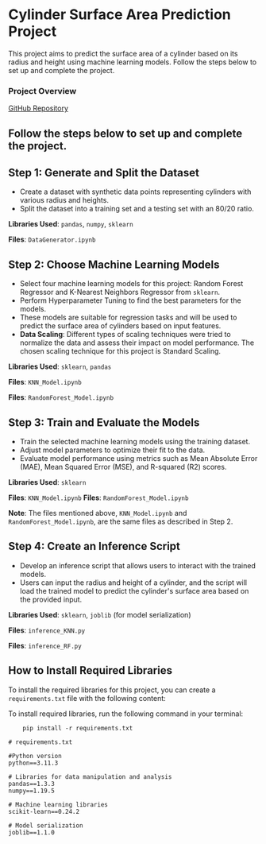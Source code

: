 # Cylinder Surface Area Prediction Project

This project aims to predict the surface area of a cylinder based on its radius and height using machine learning models. Follow the steps below to set up and complete the project.

### Project Overview
[GitHub Repository](https://github.com/Haseeb1919/area-of-cylinder)


## **Follow the steps below to set up and complete the project.**


## Step 1: Generate and Split the Dataset

- Create a dataset with synthetic data points representing cylinders with various radius and heights.
- Split the dataset into a training set and a testing set with an 80/20 ratio.

**Libraries Used**: `pandas`, `numpy`, `sklearn`

**Files**: `DataGenerator.ipynb`


## Step 2: Choose Machine Learning Models

- Select four machine learning models for this project: Random Forest Regressor and K-Nearest Neighbors Regressor from `sklearn`.
- Perform Hyperparameter Tuning to find the best parameters for the models.
- These models are suitable for regression tasks and will be used to predict the surface area of cylinders based on input features.
- **Data Scaling**: Different types of scaling techniques were tried to normalize the data and assess their impact on model performance. The chosen scaling technique for this project is Standard Scaling.


**Libraries Used**: `sklearn`, `pandas`

**Files**: `KNN_Model.ipynb`

**Files**: `RandomForest_Model.ipynb`



## Step 3: Train and Evaluate the Models

- Train the selected machine learning models using the training dataset.
- Adjust model parameters to optimize their fit to the data.
- Evaluate model performance using metrics such as Mean Absolute Error (MAE), Mean Squared Error (MSE), and R-squared (R2) scores.

**Libraries Used**: `sklearn`

**Files**: `KNN_Model.ipynb`
**Files**: `RandomForest_Model.ipynb`

**Note**: The files mentioned above, `KNN_Model.ipynb` and `RandomForest_Model.ipynb`, are the same files as described in Step 2.

## Step 4: Create an Inference Script

- Develop an inference script that allows users to interact with the trained models.
- Users can input the radius and height of a cylinder, and the script will load the trained model to predict the cylinder's surface area based on the provided input.

**Libraries Used**: `sklearn`, `joblib` (for model serialization)

**Files**: `inference_KNN.py`

**Files**: `inference_RF.py`

## How to Install Required Libraries

To install the required libraries for this project, you can create a `requirements.txt` file with the following content:


To install required libraries, run the following command in your terminal:
        
        pip install -r requirements.txt



```plaintext
# requirements.txt

#Python version
python==3.11.3

# Libraries for data manipulation and analysis
pandas==1.3.3
numpy==1.19.5

# Machine learning libraries
scikit-learn==0.24.2

# Model serialization
joblib==1.1.0

